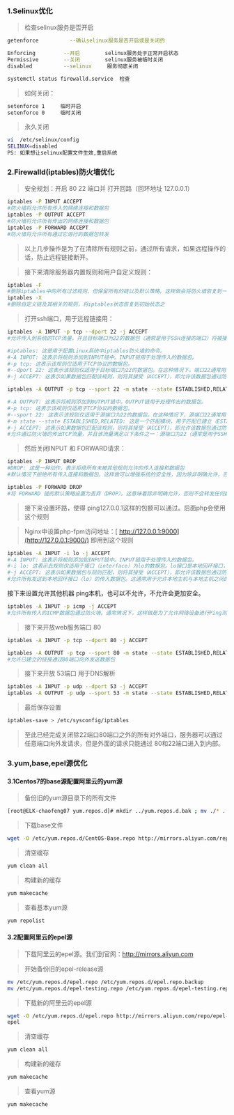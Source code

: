 ### 1.Selinux优化

> 检查selinux服务是否开启

```bash
getenforce          --确认selinux服务是否开启或是关闭的

Enforcing         --开启        selinux服务处于正常开启状态
Permissive        --关闭        selinux服务被临时关闭
disabled          --selinux     服务彻底关闭

systemctl status firewalld.service  检查
```

> 如何关闭：

```bash
setenforce 1     临时开启
setenforce 0     临时关闭
```

> 永久关闭

```bash
vi  /etc/selinux/config
SELINUX=disabled
PS: 如果想让selinux配置文件生效,重启系统
```

### 2.Firewalld(iptables)防火墙优化

> 安全规划：开启 80  22 端口并 打开回路（回环地址 127.0.0.1）

```bash
iptables -P INPUT ACCEPT
#防火墙将允许所有传入的网络连接和数据包
iptables -P OUTPUT ACCEPT
#防火墙将允许所有传出的网络连接和数据包
iptables -P FORWARD ACCEPT
#防火墙将允许所有通过它进行的数据包转发
```

> 以上几步操作是为了在清除所有规则之前，通过所有请求，如果远程操作的话，防止远程链接断开。

> 接下来清除服务器内置规则和用户自定义规则：

```bash
iptables -F
#删除iptables中的所有过滤规则，但保留所有的链以及默认策略。这样做会将防火墙恢复到一个初始状态，其中不再有任何特定的过滤规则
iptables -X
#删除自定义链及其相关的规则，将iptables状态恢复到初始状态之
```

>  打开ssh端口，用于远程链接用：

```bash
iptables -A INPUT -p tcp --dport 22 -j ACCEPT
#允许传入到系统的TCP流量，并且目标端口为22的数据包（通常是用于SSH连接的端口）将被接受

#iptables: 这是用于配置Linux系统中iptables防火墙的命令。
#-A INPUT: 这表示将规则添加到INPUT链中。INPUT链用于处理传入的数据包。
#-p tcp: 这表示该规则仅适用于TCP协议的数据包。
#--dport 22: 这表示该规则仅适用于目标端口为22的数据包。在这种情况下，端口22通常用于SSH服务。
#-j ACCEPT: 这表示如果数据包匹配该规则，则将其接受（ACCEPT），即允许该数据包通过防火墙。
```

```bash
iptables -A OUTPUT -p tcp --sport 22 -m state --state ESTABLISHED,RELATED -jACCEPT

#-A OUTPUT: 这表示将规则添加到OUTPUT链中。OUTPUT链用于处理传出的数据包。
#-p tcp: 这表示该规则仅适用于TCP协议的数据包。
#--sport 22: 这表示该规则仅适用于源端口为22的数据包。在这种情况下，源端口22通常用于SSH服务。
#-m state --state ESTABLISHED,RELATED: 这是一个匹配模块，用于匹配已建立（ESTABLISHED）和相关（RELATED）连接的状态。这表示该规则仅适用于与系统已建立连接或是与已建立连接相关联的数据包。
#-j ACCEPT: 这表示如果数据包匹配该规则，则将其接受（ACCEPT），即允许该数据包通过防火墙。
#允许通过防火墙的传出TCP流量，并且该流量满足以下条件之一：源端口为22（通常是用于SSH连接的端口），或者该连接是已建立或相关的连接
```

>  然后关闭INPUT 和 FORWARD请求：

```bash
iptables -P INPUT DROP
#DROP: 这是一种动作，表示拒绝所有未被其他规则允许的传入连接和数据包
#默认情况下拒绝所有传入连接和数据包。这样做可以增强系统的安全性，因为除非明确允许，否则不会接受任何传入的连接或数据包
```

```bash
iptables -P FORWARD DROP
#将 FORWARD 链的默认策略设置为丢弃（DROP）。这意味着除非明确允许，否则不会转发任何数据包。这种设置通常用于防止在网络中转发不希望的流量或攻击
```

> 接下来设置环路，使得 ping127.0.0.1这样的包额可以通过。后面php会使用这个规则

> Nginx中设置php-fpm访问地址：[ http://127.0.0.1:9000](http://127.0.0.1:9000/) 即用到这个规则

```bash
iptables -A INPUT -i lo -j ACCEPT
#-A INPUT: 这表示将规则添加到INPUT链中。INPUT链用于处理传入的数据包。
#-i lo: 这表示此规则仅适用于接口（interface）为lo的数据包。lo接口是本地回环接口，用于本地主机内部的通信，通常称为"lo"或"loopback"。
#-j ACCEPT: 这表示如果数据包与规则匹配，则将其接受（ACCEPT），即允许该数据包通过防火墙。
#允许所有发送到本地回环接口（lo）的传入数据包。这通常用于允许本地主机与本地主机之间的通信，例如，不同服务之间的通信，例如Web服务器与数据库服务器之间的通信。
```

接下来设置允许其他机器 ping本机，也可以不允许，不允许会更加安全。

```bash
iptables -A INPUT -p icmp -j ACCEPT
#允许所有传入的ICMP数据包通过防火墙。通常情况下，这样做是为了允许网络设备进行Ping测试或其他与网络连接和诊断相关的操作
```

> 接下来开放web服务端口 80

```bash
iptables -A INPUT -p tcp --dport 80 -j ACCEPT
```

```bash
iptables -A OUTPUT -p tcp --sport 80 -m state --state ESTABLISHED,RELATED -jACCEPT
#允许已建立的链接通过80端口向外发送数据包
```

> 接下来开放 53端口 用于DNS解析

```bash
iptables -A INPUT -p udp --dport 53 -j ACCEPT
iptables -A OUTPUT -p udp --sport 53 -m state --state ESTABLISHED,RELATED -jACCEPT
```

> 最后保存设置

```bash
iptables-save > /etc/sysconfig/iptables
```

>  至此已经完成关闭除22端口80端口之外的所有对外端口，服务器可以通过任意端口向外发请求，但是外面的请求只能通过 80和22端口进入到内部。

### 3.yum,base,epel源优化

#### 3.1Centos7的base源配置阿里云的yum源

> 备份旧的yum源目录下的所有文件

```bash
[root@ELK-chaofeng07 yum.repos.d]# mkdir ../yum.repos.d.bak ; mv ./* ../yum.repos.d.bak
```

> 下载base文件

```bash
wget -O /etc/yum.repos.d/CentOS-Base.repo http://mirrors.aliyun.com/repo/Centos-7.repo
```

> 清空缓存

```bash
yum clean all
```

> 构建新的缓存

```bash
yum makecache
```

> 查看基本yum源

```bash
yum repolist
```

#### 3.2配置阿里云的epel源

> 下载阿里云的epel源。我们到官网：http://mirrors.aliyun.com

> 开始备份旧的epel-release源

```bash
mv /etc/yum.repos.d/epel.repo /etc/yum.repos.d/epel.repo.backup
mv /etc/yum.repos.d/epel-testing.repo /etc/yum.repos.d/epel-testing.repo.backup
```

> 下载新的阿里云的epel源

```bash
wget -O /etc/yum.repos.d/epel.repo http://mirrors.aliyun.com/repo/epel-7.repo
epel
```

> 清空缓存

```bash
yum clean all
```

> 构建新的缓存

```bash
yum makecache
```

> 查看yum源

```bash
yum makecache
```

















